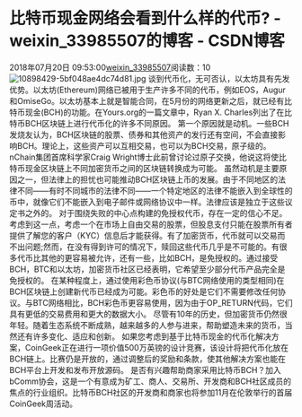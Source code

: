 # 比特币现金网络会看到什么样的代币? - weixin_33985507的博客 - CSDN博客
2018年07月20日 09:53:00[weixin_33985507](https://me.csdn.net/weixin_33985507)阅读数：10
![10898429-5bf048ae4dc74d81.jpg](https://upload-images.jianshu.io/upload_images/10898429-5bf048ae4dc74d81.jpg)
谈到代币化，无可否认，以太坊具有先发优势。以太坊(Ethereum)网络已被用于生产许多不同的代币，例如EOS，Augur和OmiseGo。以太坊基本上就是智能合同，在5月份的网络更新之后，就已经有比特币现金(BCH)的功能。在Yours.org的一篇文章中，Ryan X. Charles列出了在比特币BCH区块链上进行代币化的许多不同原因。
第一个原因就是动机。一些BCH发烧友认为，BCH区块链的股票、债券和其他资产的发行还有空间，不会直接影响BCH。理论上，这些资产可以互相交易，也可以为BCH交易，原子级的。nChain集团首席科学家Craig Wright博士此前曾讨论过原子交换，他说这将使比特币现金区块链上不同加密货币之间的区块链转换成为可能。
虽然动机是主要原因之一，但法律上的担忧也可能推动BCH区块链上币的发展。由于不同地区的法律不同——有时不同城市的法律不同——一个特定地区的法律不能嵌入到全球性的币中，就像它们不能嵌入到电子邮件或网络协议中一样。法律应该是独立于这些议定书之外的。
对于围绕失败的中心点构建的免授权代币，存在一定的信心不足。考虑到这一点，考虑一个在市场上自由交易的股票，但股息支付只能在股票所有者提供了解您的客户（KYC）信息后才能获得。有了加密货币，代币就可以交易而不出问题;然而，在没有得到许可的情况下，赎回这些代币几乎是不可能的。有很多代币比其他的更容易被允许，还有一些，比如BCH，是免授权的。通过接受BCH，BTC和以太坊，加密货币社区已经表明，它希望至少部分代币产品完全是免授权的。
在某种程度上，通过使用彩色币协议(与BTC网络使用的类型相同)在BCH区块链上创建新代币已经成为可能。彩色币的好处是它们不需要修改任何协议。与BTC网络相比，BCH彩色币更容易使用，因为由于OP_RETURN代码，它们具有更低的交易费用和更大的数据大小。
尽管有10年的历史，但加密货币仍然很年轻。随着生态系统不断成熟，越来越多的人参与进来，帮助塑造未来的货币，当然还有许多变化、适应和创新。
如果您考虑到基于比特币现金的代币化解决方案，CoinGeek正在进行一项价值500万英镑的设计竞赛，该设计将把代币化放在BCH链上。比赛仍是开放的，通过调整后的奖励和条款，使其他解决方案也能在BCH平台上开发和发布开放源码。
是否有兴趣帮助商家采用比特币BCH？加入bComm协会，这是一个有意成为矿工、商人、交易所、开发商和BCH社区成员的焦点的行业组织。比特币BCH社区的开发商和商家也将参加11月在伦敦举行的首届CoinGeek周活动。
